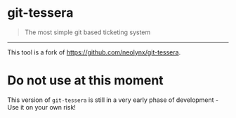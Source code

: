# git-tessera

> The most simple git based ticketing system

***

This tool is a fork of https://github.com/neolynx/git-tessera.

# Do not use at this moment

This version of `git-tessera` is still in a very early phase of development - Use it on your own risk!
